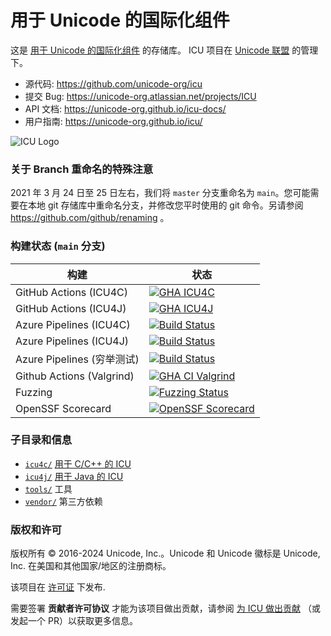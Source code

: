 #   用于 Unicode 的国际化组件

这是 [用于 Unicode 的国际化组件](https://icu.unicode.org/) 的存储库。
ICU 项目在 [Unicode 联盟](https://www.unicode.org) 的管理下。

- 源代码: https://github.com/unicode-org/icu
- 提交 Bug: https://unicode-org.atlassian.net/projects/ICU
- API 文档: https://unicode-org.github.io/icu-docs/
- 用户指南: https://unicode-org.github.io/icu/

![ICU Logo](https://cdn.jsdelivr.net/gh/unicode-org/icu/tools/images/iculogo_64.png)

### 关于 Branch 重命名的特殊注意

2021 年 3 月 24 日至 25 日左右，我们将 `master` 分支重命名为 `main`。您可能需要在本地 git 存储库中重命名分支，并修改您平时使用的 git 命令。另请参阅 https://github.com/github/renaming 。

### 构建状态 (`main` 分支)

构建 | 状态
------|-------
GitHub Actions (ICU4C) | [![GHA ICU4C](https://github.com/unicode-org/icu/workflows/GHA%20ICU4C/badge.svg)](https://github.com/unicode-org/icu/actions?query=workflow%3A%22GHA+ICU4C%22+branch%3Amain)
GitHub Actions (ICU4J) | [![GHA ICU4J](https://github.com/unicode-org/icu/workflows/GHA%20ICU4J/badge.svg)](https://github.com/unicode-org/icu/actions?query=workflow%3A%22GHA+ICU4J%22+branch%3Amain)
Azure Pipelines (ICU4C) | [![Build Status](https://dev.azure.com/ms/icu/_apis/build/status/unicode-org/CI?branchName=main)](https://dev.azure.com/ms/icu/_build/latest?definitionId=360&branchName=main)
Azure Pipelines (ICU4J) | [![Build Status](https://dev.azure.com/ms/icu/_apis/build/status%2Funicode-org%2FCI-ICU4J?branchName=main)](https://dev.azure.com/ms/icu/_build/latest?definitionId=631&branchName=main)
Azure Pipelines (穷举测试) | [![Build Status](https://dev.azure.com/ms/icu/_apis/build/status/unicode-org/CI-Exhaustive-Main?branchName=main)](https://dev.azure.com/ms/icu/_build/latest?definitionId=361&branchName=main)
Github Actions (Valgrind) | [![GHA CI Valgrind](https://github.com/unicode-org/icu/workflows/GHA%20CI%20Valgrind/badge.svg)](https://github.com/unicode-org/icu/actions/workflows/icu_valgrind.yml?query=workflow%3A%22GHA+CI%22+branch%3Amain)
Fuzzing | [![Fuzzing Status](https://oss-fuzz-build-logs.storage.googleapis.com/badges/icu.svg)](https://bugs.chromium.org/p/oss-fuzz/issues/list?sort=-opened&can=1&q=proj:icu)
OpenSSF Scorecard | [![OpenSSF Scorecard](https://api.securityscorecards.dev/projects/github.com/unicode-org/icu/badge)](https://securityscorecards.dev/viewer/?uri=github.com/unicode-org/icu)



### 子目录和信息

- [`icu4c/`](https://github.com/unicode-org/icu/blob/main/icu4c) [用于 C/C++ 的 ICU](icu4c/readme)
- [`icu4j/`](https://github.com/unicode-org/icu/blob/main/icu4j) [用于 Java 的 ICU](icu4j/readme)
- [`tools/`](https://github.com/unicode-org/icu/blob/main/tools) 工具
- [`vendor/`](https://github.com/unicode-org/icu/blob/main/vendor) 第三方依赖

### 版权和许可

版权所有 © 2016-2024 Unicode, Inc.。Unicode 和 Unicode 徽标是 Unicode, Inc. 在美国和其他国家/地区的注册商标。

该项目在 [许可证](LICENSE) 下发布.

需要签署 **贡献者许可协议** 才能为该项目做出贡献，请参阅 [为 ICU 做出贡献](CONTRIBUTING) （或发起一个 PR）以获取更多信息。
